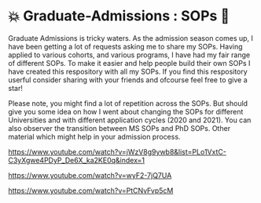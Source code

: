 # :boom: Graduate-Admissions : SOPs :orange_book:

Graduate Admissions is tricky waters. As the admission season comes up, I have been getting a lot of requests asking me to share my SOPs. Having applied to various cohorts, and various programs, I have had my fair range of different SOPs. To make it easier and help people build their own SOPs I have created this respository with all my SOPs. If you find this respository userful consider sharing with your friends and ofcourse feel free to give a star! 

Please note, you might find a lot of repetition across the SOPs. But should give you some idea on how I went about changing the SOPs for different Universities and with different application cycles (2020 and 2021). You can also observer the transition between MS SOPs and PhD SOPs. Other material which might help in your admission process.

https://www.youtube.com/watch?v=jWzV8g9ywb8&list=PLo1VxtC-C3yXgwe4PDyP_De6X_ka2KE0q&index=1

https://www.youtube.com/watch?v=wyF2-7jQ7UA

https://www.youtube.com/watch?v=PtCNvFvp5cM
